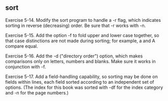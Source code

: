 sort
---

Exercise 5-14. Modify the sort program to handle a -r flag, which indicates
sorting in reverse (decreasing) order. Be sure that -r works with -n.

Exercise 5-15. Add the option -f to fold upper and lower case together, so
that case distinctions are not made during sorting; for example, a and A
compare equal.

Exercise 5-16. Add the -d ("directory order") option, which makes
comparisons only on letters, numbers and blanks. Make sure it works in
conjunction with -f.

Exercise 5-17. Add a field-handling capability, so sorting may be done on
fields within lines, each field sorted according to an independent set of
options. (The index for this book was sorted with -df for the index category
and -n for the page numbers.)
